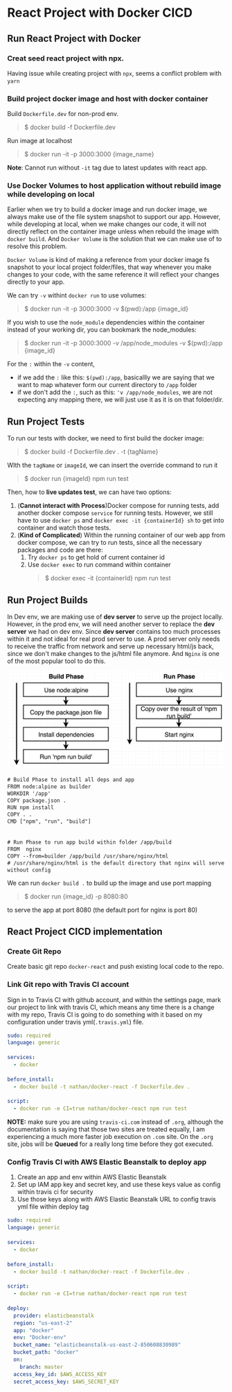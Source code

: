 # React Project with Docker CICD

## Run React Project with Docker

### Creat seed react project with npx.
Having issue while creating project with `npx`, seems a conflict problem with `yarn`

### Build project docker image and host with docker container

Build `Dockerfile.dev` for non-prod env.

> $ docker build -f Dockerfile.dev

Run image at localhost

> $ docker run -it -p 3000:3000 {image_name}

**Note**: Cannot run without `-it` tag due to latest updates with react app.

### Use Docker Volumes to host application without rebuild image while developing on local

Earlier when we try to build a docker image and run docker image, we always make use of the file system snapshot to support our app. However, while developing at local, when we make changes our code, it will not directly reflect on the container image unless when rebuild the image with `docker build`. And `Docker Volume` is the solution that we can make use of to resolve this problem.

`Docker Volume` is kind of making a reference from your docker image fs snapshot to your local project folder/files, that way whenever you make changes to your code, with the same reference it will reflect your changes directly to your app.

We can try `-v` withint `docker run` to use volumes:

> $ docker run -it -p 3000:3000 -v $(pwd):/app {image_id}

If you wish to use the `node_module` dependencies within the container instead of your working dir, you can bookmark the node_modules:

> $ docker run -it -p 3000:3000 -v /app/node_modules -v $(pwd):/app {image_id}

For the `:` within the `-v` content,
- if we add the `:` like this: `$(pwd):/app`, basicallly we are saying that we want to map whatever form our current directory to `/app` folder
- if we don't add the `:`, such as this: `'v /app/node_modules`, we are not expecting any mapping there, we will just use it as it is on that folder/dir.


## Run Project Tests

To run our tests with docker, we need to first build the docker image:

> $ docker build -f Dockerfile.dev . -t {tagName}

WIth the `tagName` or `imageId`, we can insert the override command to run it

> $ docker run {imageId} npm run test

Then, how to **live updates test**, we can have two options:
1. (**Cannot interact with Process**)Docker compose for running tests, add another docker compose `service` for running tests. However, we still have to use `docker ps` and `docker exec -it {containerId} sh` to get into container and watch those tests.
2. (**Kind of Complicated**) Within the running container of our web app from docker compose, we can try to run tests, since all the necessary packages and code are there:
   1. Try `docker ps` to get hold of current container id
   2. Use `docker exec` to run command within container
      > $ docker exec -it {containerId} npm run test

## Run Project Builds

In Dev env, we are making use of **dev server** to serve up the project locally. However, in the prod env, we will need another server to replace the **dev server** we had on dev env. Since **dev server** contains too much processes within it and not ideal for real prod server to use. A prod server only needs to receive the traffic from network and serve up necessary html/js back, since we don't make changes to the js/html file anymore. And `Nginx` is one of the most popular tool to do this.

  ![Project build process](assets/project_build_run_process.png)

```Docker
# Build Phase to install all deps and app
FROM node:alpine as builder
WORKDIR '/app'
COPY package.json .
RUN npm install
COPY . .
CMD ["npm", "run", "build"]


# Run Phase to run app build within folder /app/build
FROM  nginx
COPY --from=builder /app/build /usr/share/nginx/html
# /usr/share/nginx/html is the default directory that nginx will serve without config

```

We can run `docker build .` to build up the image and use port mapping

> $ docker run {image_id} -p 8080:80

to serve the app at port 8080 (the default port for nginx is port 80)

## React Project CICD implementation

### Create Git Repo
Create basic git repo `docker-react` and push existing local code to the repo.
### Link Git repo with Travis CI account

Sign in to Travis CI with github account, and within the settings page, mark our project to link with travis CI, which means any time there is a change with my repo, Travis CI is going to do something with it based on my configuration under travis yml(`.travis.yml`) file.

```yml
sudo: required
language: generic

services:
  - docker

before_install:
  - docker build -t nathan/docker-react -f Dockerfile.dev .

script:
  - docker run -e CI=true nathan/docker-react npm run test
```

**NOTE:** make sure you are using `travis-ci.com` instead of `.org`, although the documentation is saying that those two sites are treated equally, I am experiencing a much more faster job execution on `.com` site. On the `.org` site, jobs will be **Queued** for a really long time before they got executed.

### Config Travis CI with AWS Elastic Beanstalk to deploy app
1. Create an app and env within AWS Elastic Beanstalk
2. Set up IAM app key and secret key, and use these keys value as config within travis ci for security
3. Use those keys along with AWS Elastic Beanstalk URL to config  travis yml file within deploy tag


```yml
sudo: required
language: generic

services:
  - docker

before_install:
  - docker build -t nathan/docker-react -f Dockerfile.dev .

script:
  - docker run -e CI=true nathan/docker-react npm run test

deploy:
  provider: elasticbeanstalk
  region: "us-east-2"
  app: "docker"
  env: "Docker-env"
  bucket_name: "elasticbeanstalk-us-east-2-850608830989"
  bucket_path: "docker"
  on:
    branch: master
  access_key_id: $AWS_ACCESS_KEY
  secret_access_key: $AWS_SECRET_KEY

```